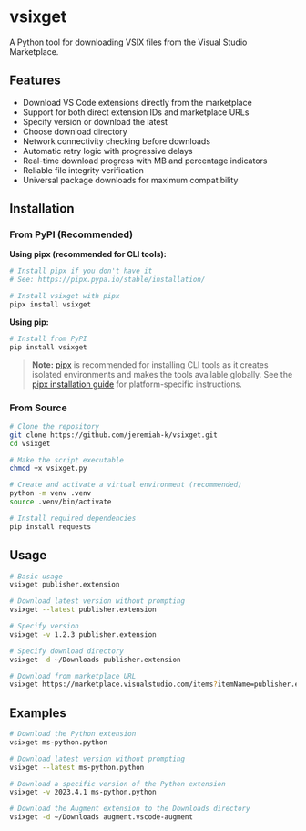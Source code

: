 # vsixget

A Python tool for downloading VSIX files from the Visual Studio Marketplace.

## Features

- Download VS Code extensions directly from the marketplace
- Support for both direct extension IDs and marketplace URLs
- Specify version or download the latest
- Choose download directory
- Network connectivity checking before downloads
- Automatic retry logic with progressive delays
- Real-time download progress with MB and percentage indicators
- Reliable file integrity verification
- Universal package downloads for maximum compatibility

## Installation

### From PyPI (Recommended)

**Using pipx (recommended for CLI tools):**
```bash
# Install pipx if you don't have it
# See: https://pipx.pypa.io/stable/installation/

# Install vsixget with pipx
pipx install vsixget
```

**Using pip:**
```bash
# Install from PyPI
pip install vsixget
```

> **Note:** [pipx](https://pipx.pypa.io/stable/) is recommended for installing CLI tools as it creates isolated environments and makes the tools available globally. See the [pipx installation guide](https://pipx.pypa.io/stable/installation/) for platform-specific instructions.

### From Source

```bash
# Clone the repository
git clone https://github.com/jeremiah-k/vsixget.git
cd vsixget

# Make the script executable
chmod +x vsixget.py

# Create and activate a virtual environment (recommended)
python -m venv .venv
source .venv/bin/activate

# Install required dependencies
pip install requests
```

## Usage

```bash
# Basic usage
vsixget publisher.extension

# Download latest version without prompting
vsixget --latest publisher.extension

# Specify version
vsixget -v 1.2.3 publisher.extension

# Specify download directory
vsixget -d ~/Downloads publisher.extension

# Download from marketplace URL
vsixget https://marketplace.visualstudio.com/items?itemName=publisher.extension
```

## Examples

```bash
# Download the Python extension
vsixget ms-python.python

# Download latest version without prompting
vsixget --latest ms-python.python

# Download a specific version of the Python extension
vsixget -v 2023.4.1 ms-python.python

# Download the Augment extension to the Downloads directory
vsixget -d ~/Downloads augment.vscode-augment
```
